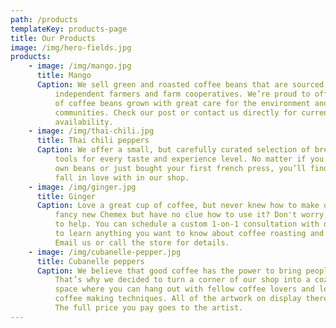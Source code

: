 ```yaml
---
path: /products
templateKey: products-page
title: Our Products
image: /img/hero-fields.jpg
products:
    - image: /img/mango.jpg
      title: Mango
      Caption: We sell green and roasted coffee beans that are sourced directly from
          independent farmers and farm cooperatives. We’re proud to offer a variety
          of coffee beans grown with great care for the environment and local
          communities. Check our post or contact us directly for current
          availability.
    - image: /img/thai-chili.jpg
      title: Thai chili peppers
      Caption: We offer a small, but carefully curated selection of brewing gear and
          tools for every taste and experience level. No matter if you roast your
          own beans or just bought your first french press, you’ll find a gadget to
          fall in love with in our shop.
    - image: /img/ginger.jpg
      title: Ginger
      Caption: Love a great cup of coffee, but never knew how to make one? Bought a
          fancy new Chemex but have no clue how to use it? Don't worry, we’re here
          to help. You can schedule a custom 1-on-1 consultation with our baristas
          to learn anything you want to know about coffee roasting and brewing.
          Email us or call the store for details.
    - image: /img/cubanelle-pepper.jpg
      title: Cubanelle peppers
      Caption: We believe that good coffee has the power to bring people together.
          That’s why we decided to turn a corner of our shop into a cozy meeting
          space where you can hang out with fellow coffee lovers and learn about
          coffee making techniques. All of the artwork on display there is for sale.
          The full price you pay goes to the artist.
---
```

